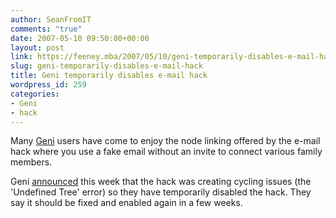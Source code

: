 ```yaml
---
author: SeanFromIT
comments: "true"
date: 2007-05-10 09:50:00+00:00
layout: post
link: https://feeney.mba/2007/05/10/geni-temporarily-disables-e-mail-hack/
slug: geni-temporarily-disables-e-mail-hack
title: Geni temporarily disables e-mail hack
wordpress_id: 259
categories:
- Geni
- hack
---
```


Many [Geni](http://www.geni.com/) users have come to enjoy the node linking offered by the e-mail hack where you use a fake email without an invite to connect various family members.  
  
Geni [announced](http://forum.geni.com/topic.php?id=423&page&replies=2) this week that the hack was creating cycling issues (the 'Undefined Tree' error) so they have temporarily disabled the hack. They say it should be fixed and enabled again in a few weeks.
